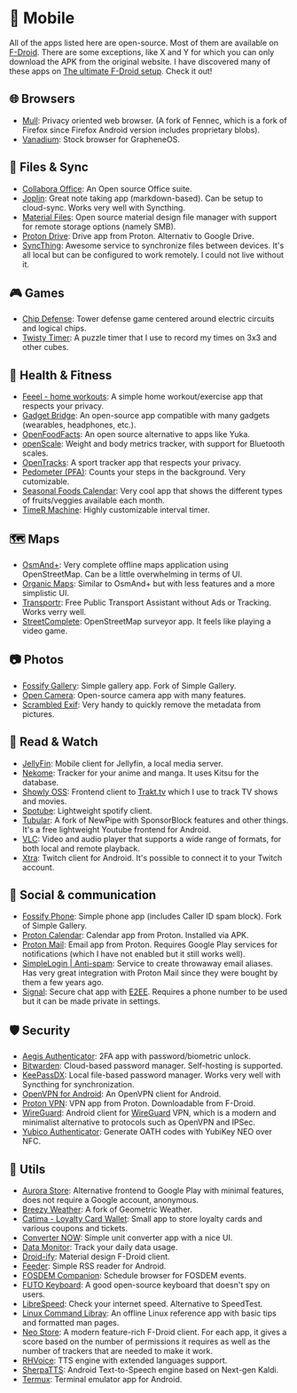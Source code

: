 # 📱 Mobile

All of the apps listed here are open-source. Most of them are available on [F-Droid](https://f-droid.org/).
There are some exceptions, like X and Y for which you can only download the APK from the original website.
I have discovered many of these apps on [The ultimate F-Droid setup](https://alternativeto.net/lists/28655/the-ultimate-f-droid-setup/). Check it out!

## 🌐 Browsers

- [Mull](https://gitlab.com/divested-mobile/mull-fenix): Privacy oriented web browser. (A fork of Fennec, which is a fork of Firefox since Firefox Android version includes proprietary blobs).
- [Vanadium](https://github.com/GrapheneOS/Vanadium): Stock browser for GrapheneOS.

## 📂 Files & Sync

- [Collabora Office](https://www.collaboraonline.com/collabora-office): An Open source Office suite.
- [Joplin](https://github.com/laurent22/joplin): Great note taking app (markdown-based). Can be setup to cloud-sync. Works very well with Syncthing.
- [Material Files](https://github.com/zhanghai/MaterialFiles): Open source material design file manager with support for remote storage options (namely SMB).
- [Proton Drive](https://proton.me): Drive app from Proton. Alternativ to Google Drive.
- [SyncThing](https://github.com/syncthing/syncthing): Awesome service to synchronize files between devices. It's all local but can be configured to work remotely. I could not live without it.

## 🎮 Games

- [Chip Defense](https://github.com/ochadenas/cpudefense): Tower defense game centered around electric circuits and logical chips.
- [Twisty Timer](https://github.com/aricneto/TwistyTimer): A puzzle timer that I use to record my times on 3x3 and other cubes.

## 🥗 Health & Fitness

- [Feeel - home workouts](https://github.com/EnjoyingFOSS/feeel): A simple home workout/exercise app that respects your privacy.
- [Gadget Bridge](https://codeberg.org/Freeyourgadget/Gadgetbridge): An open-source app compatible with many gadgets (wearables, headphones, etc.).
- [OpenFoodFacts](https://github.com/openfoodfacts/smooth-app): An open source alternative to apps like Yuka.
- [openScale](https://github.com/oliexdev/openScale): Weight and body metrics tracker, with support for Bluetooth scales.
- [OpenTracks](https://github.com/OpenTracksApp/OpenTracks): A sport tracker app that respects your privacy.
- [Pedometer (PFA)](https://github.com/SecUSo/privacy-friendly-pedometer): Counts your steps in the background. Very cutomizable.
- [Seasonal Foods Calendar](https://github.com/seasoncalendar/seasoncalendar): Very cool app that shows the different types of fruits/veggies available each month.
- [TimeR Machine](https://github.com/timer-machine/timer-machine-android): Highly customizable interval timer.

## 🗺️ Maps

- [OsmAnd+](https://github.com/osmandapp/OsmAnd): Very complete offline maps application using OpenStreetMap. Can be a little overwhelming in terms of UI.
- [Organic Maps](https://github.com/organicmaps/organicmaps): Similar to OsmAnd+ but with less features and a more simplistic UI.
- [Transportr](https://github.com/grote/Transportr): Free Public Transport Assistant without Ads or Tracking. Works verry well.
- [StreetComplete](https://github.com/streetcomplete/StreetComplete): OpenStreetMap surveyor app. It feels like playing a video game.

## 📷 Photos

- [Fossify Gallery](https://github.com/FossifyOrg/Gallery): Simple gallery app. Fork of Simple Gallery.
- [Open Camera](https://sourceforge.net/p/opencamera/code/ci/master/tree/): Open-source camera app with many features.
- [Scrambled Exif](https://gitlab.com/juanitobananas/scrambled-exif): Very handy to quickly remove the metadata from pictures.

## 🍿 Read & Watch

- [JellyFin](https://github.com/jellyfin/jellyfin-android): Mobile client for Jellyfin, a local media server.
- [Nekome](https://github.com/Chesire/Nekome): Tracker for your anime and manga. It uses Kitsu for the database.
- [Showly OSS](https://github.com/1RandomDev/showly-oss): Frontend client to [Trakt.tv](http://trakt.tv/) which I use to track TV shows and movies.
- [Spotube](https://github.com/KRTirtho/spotube): Lightweight spotify client.
- [Tubular](https://github.com/polymorphicshade/Tubular): A fork of NewPipe with SponsorBlock features and other things. It's a free lightweight Youtube frontend for Android.
- [VLC](https://github.com/videolan/vlc): Video and audio player that supports a wide range of formats, for both local and remote playback.
- [Xtra](https://github.com/AndreyAsadchy/Xtra): Twitch client for Android. It's possible to connect it to your Twitch account.

## 💬 Social & communication

- [Fossify Phone](https://github.com/FossifyOrg/Phone): Simple phone app (includes Caller ID spam block). Fork of Simple Gallery.
- [Proton Calendar](https://proton.me): Calendar app from Proton. Installed via APK.
- [Proton Mail](https://proton.me): Email app from Proton. Requires Google Play services for notifications (which I have not enabled but it still works well).
- [SimpleLogin | Anti-spam](https://github.com/simple-login/Simple-Login-Android): Service to create throwaway email aliases. Has very great integration with Proton Mail since they were bought by them a few years ago.
- [Signal](https://github.com/signalapp/Signal-Android): Secure chat app with [E2EE](https://en.wikipedia.org/wiki/End-to-end_encryption). Requires a phone number to be used but it can be made private in settings.

## 🛡️ Security

- [Aegis Authenticator](https://github.com/beemdevelopment/Aegis): 2FA app with password/biometric unlock.
- [Bitwarden](https://github.com/bitwarden): Cloud-based password manager. Self-hosting is supported.
- [KeePassDX](https://github.com/Kunzisoft/KeePassDX): Local file-based password manager. Works very well with Syncthing for synchronization.
- [OpenVPN for Android](https://github.com/schwabe/ics-openvpn): An OpenVPN client for Android.
- [Proton VPN](https://proton.me): VPN app from Proton. Downloadable from F-Droid.
- [WireGuard](https://github.com/WireGuard/wireguard-android): Android client for [WireGuard](https://www.wireguard.com/) VPN, which is a modern and minimalist alternative to protocols such as OpenVPN and IPSec.
- [Yubico Authenticator](https://github.com/Yubico/yubioath-flutter): Generate OATH codes with YubiKey NEO over NFC.

## 🧰 Utils

- [Aurora Store](https://gitlab.com/AuroraOSS/AuroraStore): Alternative frontend to Google Play with minimal features, does not require a Google account, anonymous.
- [Breezy Weather](https://github.com/breezy-weather/breezy-weather): A fork of Geometric Weather.
- [Catima - Loyalty Card Wallet](https://github.com/CatimaLoyalty/Android): Small app to store loyalty cards and various coupons and tickets.
- [Converter NOW](https://github.com/ferraridamiano/ConverterNOW): Simple unit converter app with a nice UI.
- [Data Monitor](https://github.com/itsdrnoob/DataMonitor): Track your daily data usage.
- [Droid-ify](https://github.com/Droid-ify/client): Material design F-Droid client.
- [Feeder](https://github.com/spacecowboy/Feeder): Simple RSS reader for Android.
- [FOSDEM Companion](https://github.com/cbeyls/fosdem-companion-android): Schedule browser for FOSDEM events.
- [FUTO Keyboard](https://gitlab.futo.org/keyboard/latinime): A good open-source keyboard that doesn't spy on users.
- [LibreSpeed](https://github.com/Kunzisoft/KeePassDX): Check your internet speed. Alternative to SpeedTest.
- [Linux Command Libray](https://github.com/SimonSchubert/LinuxCommandLibrary): An offline Linux reference app with basic tips and formatted man pages.
- [Neo Store](https://github.com/NeoApplications/Neo-Store): A modern feature-rich F-Droid client. For each app, it gives a score based on the number of permissions it requires as well as the number of trackers that are needed to make it work.
- [RHVoice](https://github.com/RHVoice/RHVoice): TTS engine with extended languages support.
- [SherpaTTS](https://github.com/woheller69/ttsengine): Android Text-to-Speech engine based on Next-gen Kaldi.
- [Termux](https://github.com/termux/termux-app): Terminal emulator app for Android.
